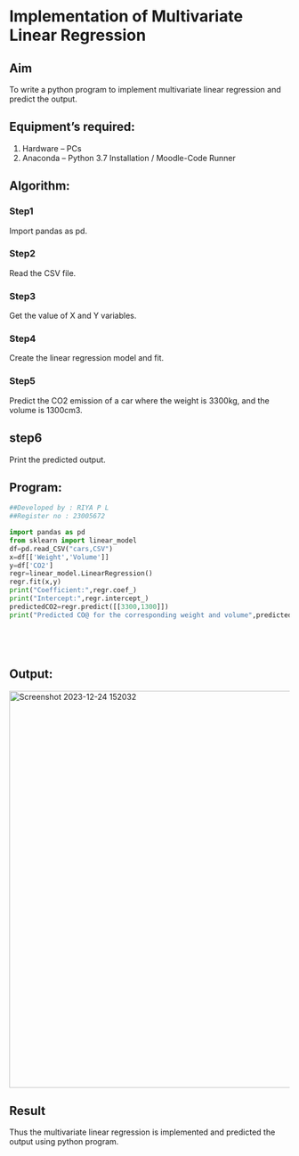 # Implementation of Multivariate Linear Regression
## Aim
To write a python program to implement multivariate linear regression and predict the output.
## Equipment’s required:
1.	Hardware – PCs
2.	Anaconda – Python 3.7 Installation / Moodle-Code Runner
## Algorithm:
### Step1
Import pandas as pd.

### Step2
Read the CSV file.

### Step3
Get the value of X and Y variables.

### Step4
Create the linear regression model and fit.

### Step5
Predict the CO2 emission of a car where the weight is 3300kg, and the volume is 1300cm3.

## step6
Print the predicted output.

## Program:
```PYTHON
##Developed by : RIYA P L
##Register no : 23005672

import pandas as pd
from sklearn import linear_model
df=pd.read_CSV("cars,CSV")
x=df[['Weight','Volume']]
y=df['CO2']
regr=linear_model.LinearRegression()
regr.fit(x,y)
print("Coefficient:",regr.coef_)
print("Intercept:",regr.intercept_)
predictedCO2=regr.predict([[3300,1300]])
print("Predicted CO@ for the corresponding weight and volume",predictedCO2)






```
## Output:
<img width="713" alt="Screenshot 2023-12-24 152032" src="https://github.com/23005672/Multivariate-Linear-Regression/assets/138971519/6afdd885-997a-4de5-bf98-983d3b13df49">



## Result
Thus the multivariate linear regression is implemented and predicted the output using python program.
